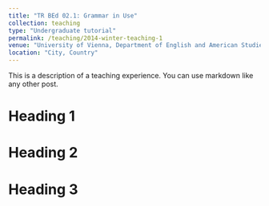 ```yaml
---
title: "TR BEd 02.1: Grammar in Use"
collection: teaching
type: "Undergraduate tutorial"
permalink: /teaching/2014-winter-teaching-1
venue: "University of Vienna, Department of English and American Studies"
location: "City, Country"
---
```


This is a description of a teaching experience. You can use markdown like any other post.

Heading 1
======

Heading 2
======

Heading 3
======

